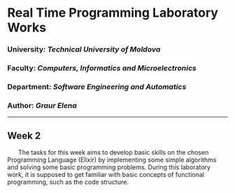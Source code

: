 # Real Time Programming Laboratory Works

### University: _Technical University of Moldova_
### Faculty: _Computers, Informatics and Microelectronics_
### Department: _Software Engineering and Automatics_
### Author: _Graur Elena_

----

## Week 2
&ensp;&ensp;&ensp; The tasks for this week aims to develop basic skills on the chosen
Programming Language (Elixir) by implementing some simple algorithms and solving
some basic programming problems. During this laboratory work, it is supposed to get familiar
with basic concepts of functional programming, such as the code structure.